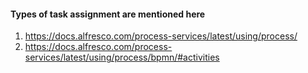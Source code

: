 #### Types of task assignment are mentioned here

1. <https://docs.alfresco.com/process-services/latest/using/process/>
2. <https://docs.alfresco.com/process-services/latest/using/process/bpmn/#activities>
